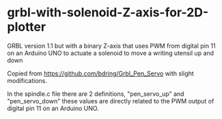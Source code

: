 # grbl-with-solenoid-Z-axis-for-2D-plotter
GRBL version 1.1 but with a binary Z-axis that uses PWM from digital pin 11 on an Arduino UNO to actuate a solenoid to move a writing utensil up and down

Copied from https://github.com/bdring/Grbl_Pen_Servo with slight modifications.  

In the spindle.c file there are 2 definitions, "pen_servo_up" and "pen_servo_down" these values are directly related to the PWM output of digital pin 11 on an Arduino UNO.  
